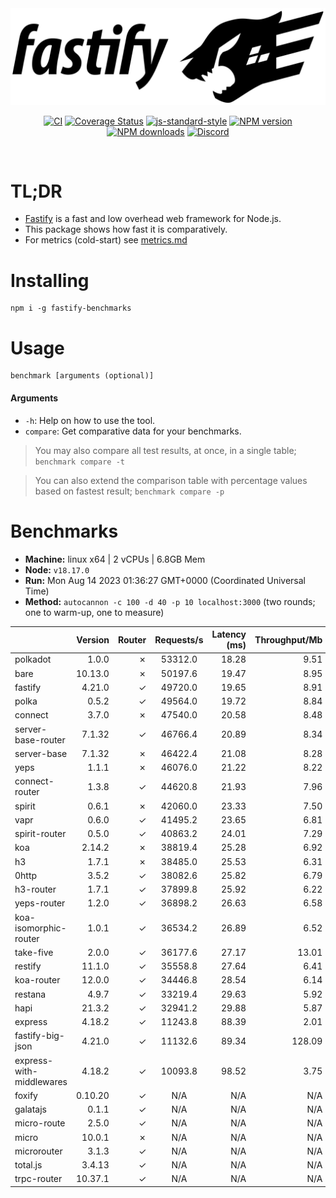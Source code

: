 <div align="center">
  <img src="https://github.com/fastify/graphics/raw/HEAD/fastify-landscape-outlined.svg" width="650" height="auto"/>
</div>

<div align="center">

[![CI](https://github.com/fastify/fastify/workflows/ci/badge.svg)](https://github.com/fastify/fastify/actions/workflows/ci.yml)
[![Coverage Status](https://coveralls.io/repos/github/fastify/fastify/badge.svg?branch=master)](https://coveralls.io/github/fastify/fastify?branch=master)
[![js-standard-style](https://img.shields.io/badge/code%20style-standard-brightgreen.svg?style=flat)](http://standardjs.com/)
[![NPM version](https://img.shields.io/npm/v/fastify.svg?style=flat)](https://www.npmjs.com/package/fastify)
[![NPM downloads](https://img.shields.io/npm/dm/fastify.svg?style=flat)](https://www.npmjs.com/package/fastify) [![Discord](https://img.shields.io/discord/725613461949906985)](https://discord.gg/fastify)

</div>
<br />

# TL;DR

* [Fastify](https://github.com/fastify/fastify) is a fast and low overhead web framework for Node.js.
* This package shows how fast it is comparatively.
* For metrics (cold-start) see [metrics.md](./METRICS.md)

# Installing

```
npm i -g fastify-benchmarks
```

# Usage

```
benchmark [arguments (optional)]
```

#### Arguments

* `-h`: Help on how to use the tool.
* `compare`: Get comparative data for your benchmarks.

> You may also compare all test results, at once, in a single table; `benchmark compare -t`

> You can also extend the comparison table with percentage values based on fastest result; `benchmark compare -p`
# Benchmarks

* __Machine:__ linux x64 | 2 vCPUs | 6.8GB Mem
* __Node:__ `v18.17.0`
* __Run:__ Mon Aug 14 2023 01:36:27 GMT+0000 (Coordinated Universal Time)
* __Method:__ `autocannon -c 100 -d 40 -p 10 localhost:3000` (two rounds; one to warm-up, one to measure)

|                          | Version | Router | Requests/s | Latency (ms) | Throughput/Mb |
| :--                      | --:     | --:    | :-:        | --:          | --:           |
| polkadot                 | 1.0.0   | ✗      | 53312.0    | 18.28        | 9.51          |
| bare                     | 10.13.0 | ✗      | 50197.6    | 19.47        | 8.95          |
| fastify                  | 4.21.0  | ✓      | 49720.0    | 19.65        | 8.91          |
| polka                    | 0.5.2   | ✓      | 49564.0    | 19.72        | 8.84          |
| connect                  | 3.7.0   | ✗      | 47540.0    | 20.58        | 8.48          |
| server-base-router       | 7.1.32  | ✓      | 46766.4    | 20.89        | 8.34          |
| server-base              | 7.1.32  | ✗      | 46422.4    | 21.08        | 8.28          |
| yeps                     | 1.1.1   | ✗      | 46076.0    | 21.22        | 8.22          |
| connect-router           | 1.3.8   | ✓      | 44620.8    | 21.93        | 7.96          |
| spirit                   | 0.6.1   | ✗      | 42060.0    | 23.33        | 7.50          |
| vapr                     | 0.6.0   | ✓      | 41495.2    | 23.65        | 6.81          |
| spirit-router            | 0.5.0   | ✓      | 40863.2    | 24.01        | 7.29          |
| koa                      | 2.14.2  | ✗      | 38819.4    | 25.28        | 6.92          |
| h3                       | 1.7.1   | ✗      | 38485.0    | 25.53        | 6.31          |
| 0http                    | 3.5.2   | ✓      | 38082.6    | 25.82        | 6.79          |
| h3-router                | 1.7.1   | ✓      | 37899.8    | 25.92        | 6.22          |
| yeps-router              | 1.2.0   | ✓      | 36898.2    | 26.63        | 6.58          |
| koa-isomorphic-router    | 1.0.1   | ✓      | 36534.2    | 26.89        | 6.52          |
| take-five                | 2.0.0   | ✓      | 36177.6    | 27.17        | 13.01         |
| restify                  | 11.1.0  | ✓      | 35558.8    | 27.64        | 6.41          |
| koa-router               | 12.0.0  | ✓      | 34446.8    | 28.54        | 6.14          |
| restana                  | 4.9.7   | ✓      | 33219.4    | 29.63        | 5.92          |
| hapi                     | 21.3.2  | ✓      | 32941.2    | 29.88        | 5.87          |
| express                  | 4.18.2  | ✓      | 11243.8    | 88.39        | 2.01          |
| fastify-big-json         | 4.21.0  | ✓      | 11132.6    | 89.34        | 128.09        |
| express-with-middlewares | 4.18.2  | ✓      | 10093.8    | 98.52        | 3.75          |
| foxify                   | 0.10.20 | ✓      | N/A        | N/A          | N/A           |
| galatajs                 | 0.1.1   | ✓      | N/A        | N/A          | N/A           |
| micro-route              | 2.5.0   | ✓      | N/A        | N/A          | N/A           |
| micro                    | 10.0.1  | ✗      | N/A        | N/A          | N/A           |
| microrouter              | 3.1.3   | ✓      | N/A        | N/A          | N/A           |
| total.js                 | 3.4.13  | ✓      | N/A        | N/A          | N/A           |
| trpc-router              | 10.37.1 | ✓      | N/A        | N/A          | N/A           |
